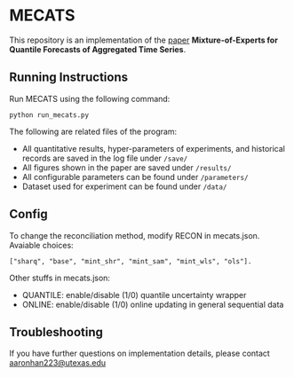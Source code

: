 # MECATS

This repository is an implementation of the [paper](https://arxiv.org/pdf/2112.11669.pdf) **Mixture-of-Experts for Quantile Forecasts of
Aggregated Time Series**.

## Running Instructions
Run MECATS using the following command:
```
python run_mecats.py
```
The following are related files of the program:
 - All quantitative results, hyper-parameters of experiments, and historical records are saved in the log file under `/save/`
 - All figures shown in the paper are saved under `/results/`
 - All configurable parameters can be found under `/parameters/`
 - Dataset used for experiment can be found under `/data/`

## Config
To change the reconciliation method, modify RECON in mecats.json. Avaiable choices:
```
["sharq", "base", "mint_shr", "mint_sam", "mint_wls", "ols"].
```
Other stuffs in mecats.json:
 - QUANTILE: enable/disable (1/0) quantile uncertainty wrapper
 - ONLINE: enable/disable (1/0) online updating in general sequential data

## Troubleshooting
If you have further questions on implementation details, please contact aaronhan223@utexas.edu
